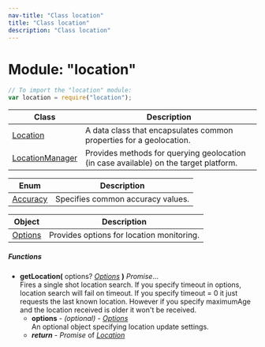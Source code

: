 ```yaml
---
nav-title: "Class location"
title: "Class location"
description: "Class location"
---
```

# Module: "location"

``` JavaScript
// To import the "location" module:
var location = require("location");
```

Class | Description
------|------------
[Location](../location/Location.md) | A data class that encapsulates common properties for a geolocation.
[LocationManager](../location/LocationManager.md) | Provides methods for querying geolocation (in case available) on the target platform.

Enum | Description
------|------------
[Accuracy](../location/Accuracy.md) | Specifies common accuracy values.

Object | Description
------|------------
[Options](../location/Options.md) | Provides options for location monitoring.

##### Functions
 - **getLocation(** options? [_Options_](../location/Options.md) **)** _Promise_...  
     Fires a single shot location search. If you specify timeout in options, location search will fail on timeout. 
If you specify timeout = 0 it just requests the last known location.
However if you specify maximumAge and the location received is older it won't be received.
   - **options** - _(optional)_ - [_Options_](../location/Options.md)  
     An optional object specifying location update settings.
   - _**return**_ - _Promise_ of [_Location_](../location/Location.md)